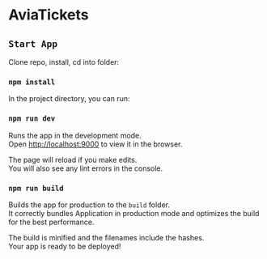 # AviaTickets

## `Start App`
Clone repo, install, cd into folder:

### `npm install`

In the project directory, you can run:

### `npm run dev`

Runs the app in the development mode.<br>
Open [http://localhost:9000](http://localhost:9000) to view it in the browser.

The page will reload if you make edits.<br>
You will also see any lint errors in the console.

### `npm run build`

Builds the app for production to the `build` folder.<br>
It correctly bundles Application in production mode and optimizes the build for the best performance.

The build is minified and the filenames include the hashes.<br>
Your app is ready to be deployed!

